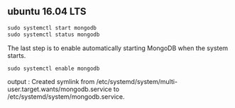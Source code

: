 ## ubuntu 16.04 LTS


````javascript
sudo systemctl start mongodb
sudo systemctl status mongodb
````

The last step is to enable automatically starting MongoDB when the system starts.
````javascript
sudo systemctl enable mongodb
````
output :
Created symlink from /etc/systemd/system/multi-user.target.wants/mongodb.service to /etc/systemd/system/mongodb.service.
